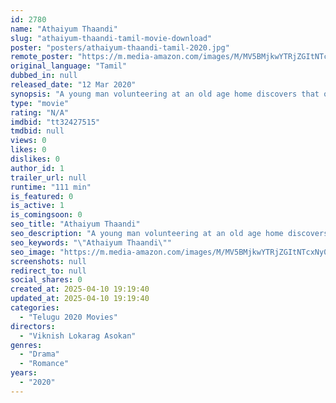 ```yaml
---
id: 2780
name: "Athaiyum Thaandi"
slug: "athaiyum-thaandi-tamil-movie-download"
poster: "posters/athaiyum-thaandi-tamil-2020.jpg"
remote_poster: "https://m.media-amazon.com/images/M/MV5BMjkwYTRjZGItNTcxNy00ZDg2LTk5YzQtMDhmMTMyYjU5YzIyXkEyXkFqcGdeQXVyNTQ5ODMzODg@._V1_SX300.jpg"
original_language: "Tamil"
dubbed_in: null
released_date: "12 Mar 2020"
synopsis: "A young man volunteering at an old age home discovers that one of the occupants there is his grandfather who is terminally ill. He begins to get close to his grandfather and is determined to fulfill all his dreams."
type: "movie"
rating: "N/A"
imdbid: "tt32427515"
tmdbid: null
views: 0
likes: 0
dislikes: 0
author_id: 1
trailer_url: null
runtime: "111 min"
is_featured: 0
is_active: 1
is_comingsoon: 0
seo_title: "Athaiyum Thaandi"
seo_description: "A young man volunteering at an old age home discovers that one of the occupants there is his grandfather who is terminally ill. He begins to get close to his grandfather and is determined to fulfill all his dreams."
seo_keywords: "\"Athaiyum Thaandi\""
seo_image: "https://m.media-amazon.com/images/M/MV5BMjkwYTRjZGItNTcxNy00ZDg2LTk5YzQtMDhmMTMyYjU5YzIyXkEyXkFqcGdeQXVyNTQ5ODMzODg@._V1_SX300.jpg"
screenshots: null
redirect_to: null
social_shares: 0
created_at: 2025-04-10 19:19:40
updated_at: 2025-04-10 19:19:40
categories:
  - "Telugu 2020 Movies"
directors:
  - "Viknish Lokarag Asokan"
genres:
  - "Drama"
  - "Romance"
years:
  - "2020"
---
```

